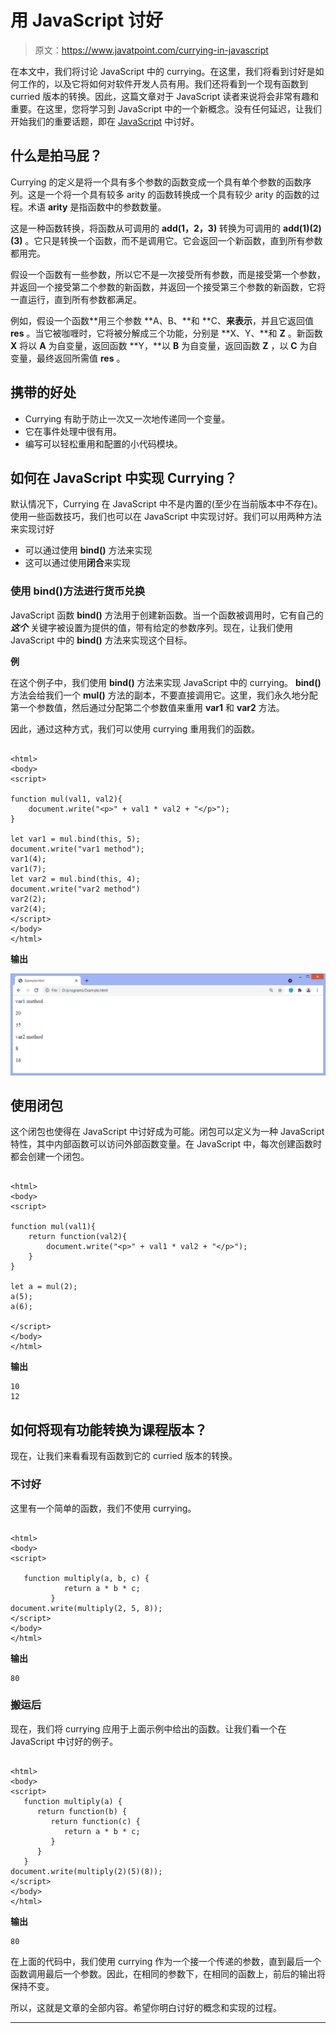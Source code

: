# 用 JavaScript 讨好

> 原文：<https://www.javatpoint.com/currying-in-javascript>

在本文中，我们将讨论 JavaScript 中的 currying。在这里，我们将看到讨好是如何工作的，以及它将如何对软件开发人员有用。我们还将看到一个现有函数到 curried 版本的转换。因此，这篇文章对于 JavaScript 读者来说将会非常有趣和重要。在这里，您将学习到 JavaScript 中的一个新概念。没有任何延迟，让我们开始我们的重要话题，即在 [JavaScript](https://www.javatpoint.com/javascript-tutorial) 中讨好。

## 什么是拍马屁？

Currying 的定义是将一个具有多个参数的函数变成一个具有单个参数的函数序列。这是一个将一个具有较多 arity 的函数转换成一个具有较少 arity 的函数的过程。术语 **arity** 是指函数中的参数数量。

这是一种函数转换，将函数从可调用的 **add(1，2，3)** 转换为可调用的 **add(1)(2)(3)** 。它只是转换一个函数，而不是调用它。它会返回一个新函数，直到所有参数都用完。

假设一个函数有一些参数，所以它不是一次接受所有参数，而是接受第一个参数，并返回一个接受第二个参数的新函数，并返回一个接受第三个参数的新函数，它将一直运行，直到所有参数都满足。

例如，假设一个函数**用三个参数 **A、B、**和 **C、**来表示**，并且它返回值 **res** 。当它被咖喱时，它将被分解成三个功能，分别是 **X、Y、**和 **Z** 。新函数 **X** 将以 **A** 为自变量，返回函数 **Y，**以 **B** 为自变量，返回函数 **Z** ，以 **C** 为自变量，最终返回所需值 **res** 。

## 携带的好处

*   Currying 有助于防止一次又一次地传递同一个变量。
*   它在事件处理中很有用。
*   编写可以轻松重用和配置的小代码模块。

## 如何在 JavaScript 中实现 Currying？

默认情况下，Currying 在 JavaScript 中不是内置的(至少在当前版本中不存在)。使用一些函数技巧，我们也可以在 JavaScript 中实现讨好。我们可以用两种方法来实现讨好

*   可以通过使用 **bind()** 方法来实现
*   这可以通过使用**闭合**来实现

### 使用 bind()方法进行货币兑换

JavaScript 函数 **bind()** 方法用于创建新函数。当一个函数被调用时，它有自己的 ***这个*** 关键字被设置为提供的值，带有给定的参数序列。现在，让我们使用 JavaScript 中的 **bind()** 方法来实现这个目标。

**例**

在这个例子中，我们使用 **bind()** 方法来实现 JavaScript 中的 currying。 **bind()** 方法会给我们一个 **mul()** 方法的副本，不要直接调用它。这里，我们永久地分配第一个参数值，然后通过分配第二个参数值来重用 **var1** 和 **var2** 方法。

因此，通过这种方式，我们可以使用 currying 重用我们的函数。

```

<html>
<body>
<script>

function mul(val1, val2){
    document.write("<p>" + val1 * val2 + "</p>");
}

let var1 = mul.bind(this, 5);
document.write("var1 method");
var1(4);
var1(7);
let var2 = mul.bind(this, 4);
document.write("var2 method")
var2(2);
var2(4);
</script>
</body>
</html>

```

**输出**

![Currying in JavaScript](img/b5d63fe72e02a4ec20229340c7678b9d.png)

## 使用闭包

这个闭包也使得在 JavaScript 中讨好成为可能。闭包可以定义为一种 JavaScript 特性，其中内部函数可以访问外部函数变量。在 JavaScript 中，每次创建函数时都会创建一个闭包。

```

<html>
<body>
<script>

function mul(val1){
    return function(val2){
        document.write("<p>" + val1 * val2 + "</p>");
    }
}

let a = mul(2);
a(5);
a(6);

</script>
</body>
</html>

```

**输出**

```
10
12

```

## 如何将现有功能转换为课程版本？

现在，让我们来看看现有函数到它的 curried 版本的转换。

### 不讨好

这里有一个简单的函数，我们不使用 currying。

```

<html>
<body>
<script>

   function multiply(a, b, c) {
            return a * b * c;
         }
document.write(multiply(2, 5, 8));
</script>
</body>
</html>

```

**输出**

```
80

```

### 搬运后

现在，我们将 currying 应用于上面示例中给出的函数。让我们看一个在 JavaScript 中讨好的例子。

```

<html>
<body>
<script>
   function multiply(a) {
      return function(b) {
         return function(c) {
            return a * b * c;
         }
      }
   }
document.write(multiply(2)(5)(8));
</script>
</body>
</html>

```

**输出**

```
80

```

在上面的代码中，我们使用 currying 作为一个接一个传递的参数，直到最后一个函数调用最后一个参数。因此，在相同的参数下，在相同的函数上，前后的输出将保持不变。

所以，这就是文章的全部内容。希望你明白讨好的概念和实现的过程。

* * *